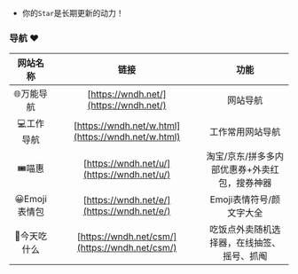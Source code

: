 - 你的`Star`是长期更新的动力！  

### 导航   ❤
|网站名称|链接|功能|
| :------------: | :------------: | :------------: |
|🌐万能导航|[https://wndh.net/](https://wndh.net/)|网站导航|
|💻工作导航|[https://wndh.net/w.html](https://wndh.net/w.html)|工作常用网站导航|
|🎟喵惠|[https://wndh.net/u/](https://wndh.net/u/)|淘宝/京东/拼多多内部优惠券+外卖红包，搜券神器|
|😀Emoji表情包|[https://wndh.net/e/](https://wndh.net/e/)|Emoji表情符号/颜文字大全|
|🍚今天吃什么|[https://wndh.net/csm/](https://wndh.net/csm/)|吃饭点外卖随机选择器，在线抽签、摇号、抓阄|
